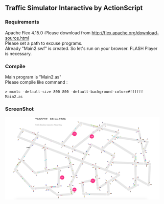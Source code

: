 ## Traffic Simulator Intaractive by ActionScript
### Requirements
Apache Flex 4.15.0  :Please download from http://flex.apache.org/download-source.html  
Please set a path to excuse programs.  
Already "Main2.swf" is created. So let's run on your browser. FLASH Player is necessary.

### Compile
Main program is "Main2.as"  
Please compile like command :  

```
> mxmlc -default-size 800 800 -default-background-color=#ffffff Main2.as
```

### ScreenShot 
![ScreenShot](https://github.com/jirotubuyaki/Traffic-Simulator/blob/master/screenshot.png)  



